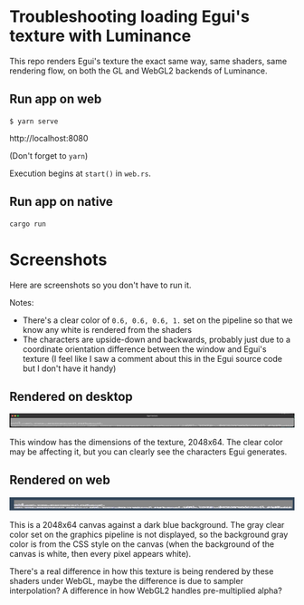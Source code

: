 # Troubleshooting loading Egui's texture with Luminance

This repo renders Egui's texture the exact same way, same shaders, same rendering flow, on both the GL and WebGL2 backends of Luminance.

## Run app on web

```
$ yarn serve
```

http://localhost:8080

(Don't forget to `yarn`)

Execution begins at `start()` in `web.rs`.

## Run app on native

```
cargo run
```

# Screenshots

Here are screenshots so you don't have to run it.

Notes:
* There's a clear color of `0.6, 0.6, 0.6, 1.` set on the pipeline so that we know any white is rendered from the shaders
* The characters are upside-down and backwards, probably just due to a coordinate orientation difference between the window and Egui's texture (I feel like I saw a comment about this in the Egui source code but I don't have it handy)

## Rendered on desktop

![image of texture on native](./native.png "Egui Texture on native")

This window has the dimensions of the texture, 2048x64. The clear color may be affecting it, but you can clearly see the characters Egui generates.

## Rendered on web

![image of texture on web](./web.png "Egui Texture on web")

This is a 2048x64 canvas against a dark blue background. The gray clear color set on the graphics pipeline is not displayed, so the background gray color is from the CSS style on the canvas (when the background of the canvas is white, then every pixel appears white).

There's a real difference in how this texture is being rendered by these shaders under WebGL, maybe the difference is due to sampler interpolation? A difference in how WebGL2 handles pre-multiplied alpha?



